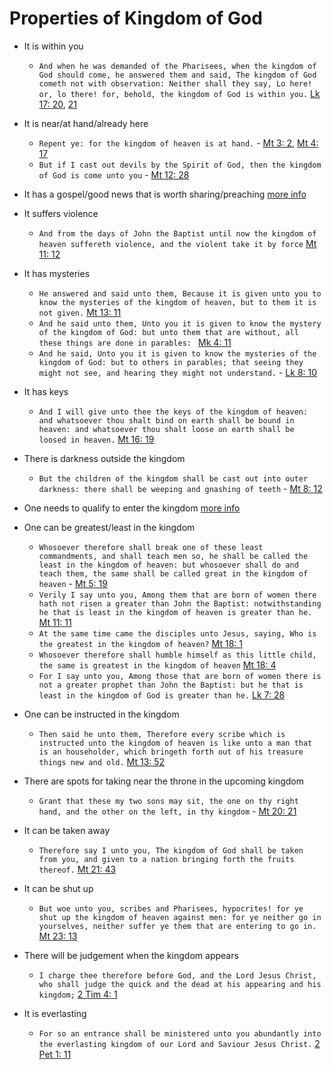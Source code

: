 # Properties of Kingdom of God

* It is within you
	* `And when he was demanded of the Pharisees, when the kingdom of God should come, he answered them and said, The kingdom of God cometh not with observation: Neither shall they say, Lo here! or, lo there! for, behold, the kingdom of God is within you.` [Lk 17: 20](https://biblehub.com/luke/17-20.htm), [21](https://biblehub.com/luke/17-21.htm)
* It is near/at hand/already here
	* `Repent ye: for the kingdom of heaven is at hand.` - [Mt 3: 2](https://biblehub.com/matthew/3-2.htm), [Mt 4: 17](https://biblehub.com/matthew/4-17.htm)
	* `But if I cast out devils by the Spirit of God, then the kingdom of God is come unto you` - [Mt 12: 28](https://biblehub.com/matthew/12-28.htm)
* It has a gospel/good news that is worth sharing/preaching [more info](gospel.md)
* It suffers violence
    * `And from the days of John the Baptist until now the kingdom of heaven suffereth violence, and the violent take it by force` [Mt 11: 12](https://biblehub.com/matthew/11-12.htm)    
* It has mysteries
    * `He answered and said unto them, Because it is given unto you to know the mysteries of the kingdom of heaven, but to them it is not given.` [Mt 13: 11](https://biblehub.com/matthew/13-11.htm)
    * `And he said unto them, Unto you it is given to know the mystery of the kingdom of God: but unto them that are without, all these things are done in parables: ` [Mk 4: 11](https://biblehub.com/mark/4-11.htm)
    * `And he said, Unto you it is given to know the mysteries of the kingdom of God: but to others in parables; that seeing they might not see, and hearing they might not understand.` - [Lk 8: 10](https://biblehub.com/luke/8-10.htm)
* It has keys
    * `And I will give unto thee the keys of the kingdom of heaven: and whatsoever thou shalt bind on earth shall be bound in heaven: and whatsoever thou shalt loose on earth shall be loosed in heaven.` [Mt 16: 19](https://biblehub.com/matthew/16-19.htm)
* There is darkness outside the kingdom
    * `But the children of the kingdom shall be cast out into outer darkness: there shall be weeping and gnashing of teeth` - [Mt 8: 12](https://biblehub.com/matthew/8-12.htm)

* One needs to qualify to enter the kingdom [more info](qualifications.md)
* One can be greatest/least in the kingdom
    * `Whosoever therefore shall break one of these least commandments, and shall teach men so, he shall be called the least in the kingdom of heaven: but whosoever shall do and teach them, the same shall be called great in the kingdom of heaven` - [Mt 5: 19](https://biblehub.com/matthew/5-19.htm)
    * `Verily I say unto you, Among them that are born of women there hath not risen a greater than John the Baptist: notwithstanding he that is least in the kingdom of heaven is greater than he.` [Mt 11: 11](https://biblehub.com/matthew/11-11.htm)
    * `At the same time came the disciples unto Jesus, saying, Who is the greatest in the kingdom of heaven?` [Mt 18: 1](https://biblehub.com/matthew/18-1.htm)
    * `Whosoever therefore shall humble himself as this little child, the same is greatest in the kingdom of heaven` [Mt 18: 4](https://biblehub.com/matthew/18-4.htm)
    * `For I say unto you, Among those that are born of women there is not a greater prophet than John the Baptist: but he that is least in the kingdom of God is greater than he.` [Lk 7: 28](https://biblehub.com/luke/7-28.htm) 
* One can be instructed in the kingdom
    * `Then said he unto them, Therefore every scribe which is instructed unto the kingdom of heaven is like unto a man that is an householder, which bringeth forth out of his treasure things new and old.` [Mt 13: 52](https://biblehub.com/matthew/13-52.htm)

* There are spots for taking near the throne in the upcoming kingdom
    * `Grant that these my two sons may sit, the one on thy right hand, and the other on the left, in thy kingdom` - [Mt 20: 21](https://biblehub.com/matthew/20-21.htm)
* It can be taken away
    * `Therefore say I unto you, The kingdom of God shall be taken from you, and given to a nation bringing forth the fruits thereof.` [Mt 21: 43](https://biblehub.com/matthew/21-43.htm)
* It can be shut up
    * `But woe unto you, scribes and Pharisees, hypocrites! for ye shut up the kingdom of heaven against men: for ye neither go in yourselves, neither suffer ye them that are entering to go in.` [Mt 23: 13](https://biblehub.com/matthew/23-13.htm)
* There will be judgement when the kingdom appears
    * `I charge thee therefore before God, and the Lord Jesus Christ, who shall judge the quick and the dead at his appearing and his kingdom;` [2 Tim 4: 1](https://biblehub.com/2_timothy/4-1.htm)
* It is everlasting
    * `For so an entrance shall be ministered unto you abundantly into the everlasting kingdom of our Lord and Saviour Jesus Christ.` [2 Pet 1: 11](https://biblehub.com/2_peter/1-11.htm)